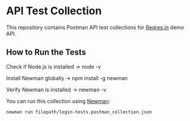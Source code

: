 # API Test Collection

This repository contains Postman API test collections for [Reqres.in](https://reqres.in) demo API.

## How to Run the Tests

Check if Node.js is installed ->
node -v

Install Newman globally ->
npm install -g newman

Verify Newman is installed ->
newman -v

You can run this collection using [Newman](https://www.npmjs.com/package/newman):

```bash
newman run filepath/login-tests.postman_collection.json
